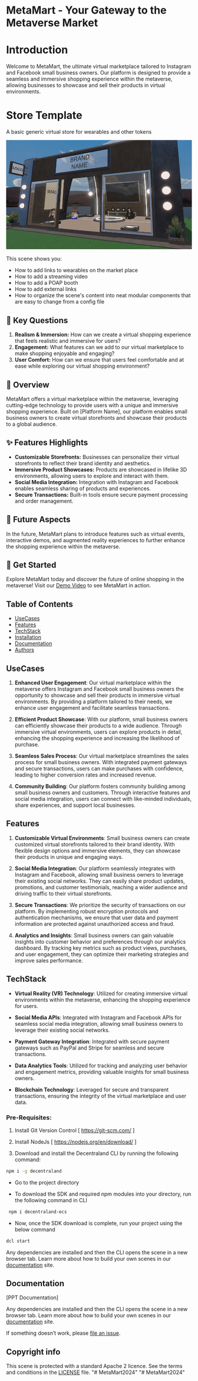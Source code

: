 # MetaMart - Your Gateway to the Metaverse Market

# Introduction
Welcome to MetaMart, the ultimate virtual marketplace tailored to Instagram and Facebook small business owners. Our platform is designed to provide a seamless and immersive shopping experience within the metaverse, allowing businesses to showcase and sell their products in virtual environments.
# Store Template
 
 A basic generic virtual store for wearables and other tokens


![](screenshot/screenshot.png)

This scene shows you:

- How to add links to wearables on the market place
- How to add a streaming video
- How to add a POAP booth
- How to add external links
- How to organize the scene's content into neat modular components that are easy to change from a config file


## 🌟 Key Questions
1. **Realism & Immersion:** How can we create a virtual shopping experience that feels realistic and immersive for users?
2. **Engagement:** What features can we add to our virtual marketplace to make shopping enjoyable and engaging?
3. **User Comfort:** How can we ensure that users feel comfortable and at ease while exploring our virtual shopping environment?

## 🚀 Overview
MetaMart offers a virtual marketplace within the metaverse, leveraging cutting-edge technology to provide users with a unique and immersive shopping experience. Built on [Platform Name], our platform enables small business owners to create virtual storefronts and showcase their products to a global audience.

## ✨ Features Highlights
- **Customizable Storefronts:** Businesses can personalize their virtual storefronts to reflect their brand identity and aesthetics.
- **Immersive Product Showcases:** Products are showcased in lifelike 3D environments, allowing users to explore and interact with them.
- **Social Media Integration:** Integration with Instagram and Facebook enables seamless sharing of products and experiences.
- **Secure Transactions:** Built-in tools ensure secure payment processing and order management.

## 🌈 Future Aspects
In the future, MetaMart plans to introduce features such as virtual events, interactive demos, and augmented reality experiences to further enhance the shopping experience within the metaverse.

## 🚀 Get Started
Explore MetaMart today and discover the future of online shopping in the metaverse! Visit our [Demo Video](link) to see MetaMart in action.
## Table of Contents
  - [UseCases](#usecases)
  - [Features](#features)
  - [TechStack](#techstack)
  - [Installation](#installation)
  - [Documentation](#documentation)
  - [Authors](#authors)
## UseCases

1. **Enhanced User Engagement**: Our virtual marketplace within the metaverse offers Instagram and Facebook small business owners the opportunity to showcase and sell their products in immersive virtual environments. By providing a platform tailored to their needs, we enhance user engagement and facilitate seamless transactions.

2. **Efficient Product Showcase**: With our platform, small business owners can efficiently showcase their products to a wide audience. Through immersive virtual environments, users can explore products in detail, enhancing the shopping experience and increasing the likelihood of purchase.

3. **Seamless Sales Process**: Our virtual marketplace streamlines the sales process for small business owners. With integrated payment gateways and secure transactions, users can make purchases with confidence, leading to higher conversion rates and increased revenue.

4. **Community Building**: Our platform fosters community building among small business owners and customers. Through interactive features and social media integration, users can connect with like-minded individuals, share experiences, and support local businesses.

## Features

1. **Customizable Virtual Environments**: Small business owners can create customized virtual storefronts tailored to their brand identity. With flexible design options and immersive elements, they can showcase their products in unique and engaging ways.

2. **Social Media Integration**: Our platform seamlessly integrates with Instagram and Facebook, allowing small business owners to leverage their existing social networks. They can easily share product updates, promotions, and customer testimonials, reaching a wider audience and driving traffic to their virtual storefronts.

3. **Secure Transactions**: We prioritize the security of transactions on our platform. By implementing robust encryption protocols and authentication mechanisms, we ensure that user data and payment information are protected against unauthorized access and fraud.

4. **Analytics and Insights**: Small business owners can gain valuable insights into customer behavior and preferences through our analytics dashboard. By tracking key metrics such as product views, purchases, and user engagement, they can optimize their marketing strategies and improve sales performance.

## TechStack

- **Virtual Reality (VR) Technology**: Utilized for creating immersive virtual environments within the metaverse, enhancing the shopping experience for users.
  
- **Social Media APIs**: Integrated with Instagram and Facebook APIs for seamless social media integration, allowing small business owners to leverage their existing social networks.
  
- **Payment Gateway Integration**: Integrated with secure payment gateways such as PayPal and Stripe for seamless and secure transactions.
  
- **Data Analytics Tools**: Utilized for tracking and analyzing user behavior and engagement metrics, providing valuable insights for small business owners.
  
- **Blockchain Technology**: Leveraged for secure and transparent transactions, ensuring the integrity of the virtual marketplace and user data.
### Pre-Requisites:
1. Install Git Version Control
[ https://git-scm.com/ ]

2. Install NodeJs
[ https://nodejs.org/en/download/ ]

3. Download and install the Decentraland CLI by running the following command:

~~~bash
npm i -g decentraland
~~~
* Go to the project directory

* To download the SDK and required npm modules into your directory, run the following command in CLI
```bash
 npm i decentraland-ecs
```
* Now, once the SDK download is complete, run your project using the below command
```bash
dcl start
```

Any dependencies are installed and then the CLI opens the scene in a new browser tab.
Learn more about how to build your own scenes in our [documentation](https://docs.decentraland.org/) site.
## Documentation

[PPT Documentation]

Any dependencies are installed and then the CLI opens the scene in a new browser tab.
Learn more about how to build your own scenes in our [documentation](https://docs.decentraland.org/) site.

If something doesn’t work, please [file an issue](https://github.com/decentraland-scenes/Awesome-Repository/issues/new).

## Copyright info

This scene is protected with a standard Apache 2 licence. See the terms and conditions in the [LICENSE](/LICENSE) file.
"# MetaMart2024" 
"# MetaMart2024" 
